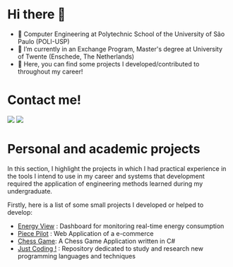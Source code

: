 # Hi there 👋

- 🔭 Computer Engineering at Polytechnic School of the University of São Paulo (POLI-USP)
- ️💼 I’m currently in an Exchange Program, Master's degree at University of Twente (Enschede, The Netherlands)
- 💬 Here, you can find some projects I developed/contributed to throughout my career!

# Contact me!
<div>
<a href="https://www.linkedin.com/in/gustavo-scardino/?locale=en_US" target="_blank"><img src="https://img.shields.io/badge/-LinkedIn-%230077B5?style=for-the-badge&logo=linkedin&logoColor=white" target="_blank"></a> 
<a href = "mailto:gustavoscardino@hotmail.com"><img src="https://img.shields.io/badge/-Gmail-%23333?style=for-the-badge&logo=gmail&logoColor=white" target="_blank"></a>
</div>

# Personal and academic projects

In this section, I highlight the projects in which I had practical experience in the tools I intend to use in my career and systems that development required the application 
of engineering methods learned during my undergraduate.

Firstly, here is a list of some small projects I developed or helped to develop:

- [Energy View](https://github.com/EnergyView/EnergyView-FrontEnd) : Dashboard for monitoring real-time energy consumption
- [Piece Pilot](https://github.com/gabrielpalassi/PiecePilot) : Web Application of a e-commerce
- [Chess Game](https://github.com/gustavoscardino/ChessGame): A Chess Game Application written in C#
- [Just Coding !](https://github.com/gustavoscardino/just-coding) :  Repository dedicated to study and research new programming languages and techniques
